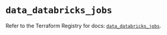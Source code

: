 # `data_databricks_jobs`

Refer to the Terraform Registry for docs: [`data_databricks_jobs`](https://registry.terraform.io/providers/databricks/databricks/1.40.0/docs/data-sources/jobs).
